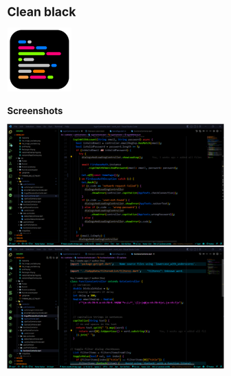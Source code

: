 # Clean black

<img src="assets/logo.png" width="150" height="150" alt="logo" />

## Screenshots

<img src="screenshots/1.png"  screenshot="screenshot" />
<br>
<img src="screenshots/2.png"  screenshot="screenshot" />
